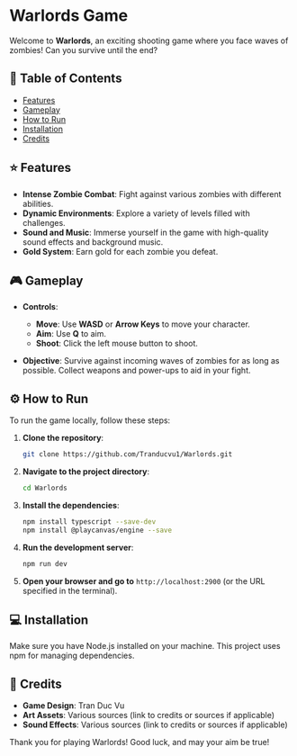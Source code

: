 
# Warlords Game

Welcome to **Warlords**, an exciting shooting game where you face waves of zombies! Can you survive until the end?

## 📜 Table of Contents
- [Features](#-features)
- [Gameplay](#-gameplay)
- [How to Run](#-how-to-run)
- [Installation](#-installation)
- [Credits](#-credits)

## ⭐ Features
- **Intense Zombie Combat**: Fight against various zombies with different abilities.
- **Dynamic Environments**: Explore a variety of levels filled with challenges.
- **Sound and Music**: Immerse yourself in the game with high-quality sound effects and background music.
- **Gold System**: Earn gold for each zombie you defeat.

## 🎮 Gameplay
- **Controls**:
  - **Move**: Use **WASD** or **Arrow Keys** to move your character.
  - **Aim**: Use **Q** to aim.
  - **Shoot**: Click the left mouse button to shoot.

- **Objective**: Survive against incoming waves of zombies for as long as possible. Collect weapons and power-ups to aid in your fight.

## ⚙️ How to Run
To run the game locally, follow these steps:

1. **Clone the repository**:
   ```bash
   git clone https://github.com/Tranducvu1/Warlords.git
   ```
2. **Navigate to the project directory**:
   ```bash
   cd Warlords
   ```
3. **Install the dependencies**:
   ```bash
   npm install typescript --save-dev
   npm install @playcanvas/engine --save
   ```
4. **Run the development server**:
   ```bash
   npm run dev
   ```
5. **Open your browser and go to** `http://localhost:2900` (or the URL specified in the terminal).

## 💻 Installation
Make sure you have Node.js installed on your machine. This project uses npm for managing dependencies.

## 🎉 Credits
- **Game Design**: Tran Duc Vu
- **Art Assets**: Various sources (link to credits or sources if applicable)
- **Sound Effects**: Various sources (link to credits or sources if applicable)

Thank you for playing Warlords! Good luck, and may your aim be true!
